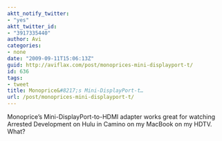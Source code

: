 ```yaml
---
aktt_notify_twitter:
- "yes"
aktt_twitter_id:
- "3917335440"
author: Avi
categories:
- none
date: "2009-09-11T15:06:13Z"
guid: http://aviflax.com/post/monoprices-mini-displayport-t/
id: 636
tags:
- tweet
title: Monoprice&#8217;s Mini-DisplayPort-t…
url: /post/monoprices-mini-displayport-t/
---
```

Monoprice&#8217;s Mini-DisplayPort-to-HDMI adapter works great for watching Arrested Development on Hulu in Camino on my MacBook on my HDTV. What?